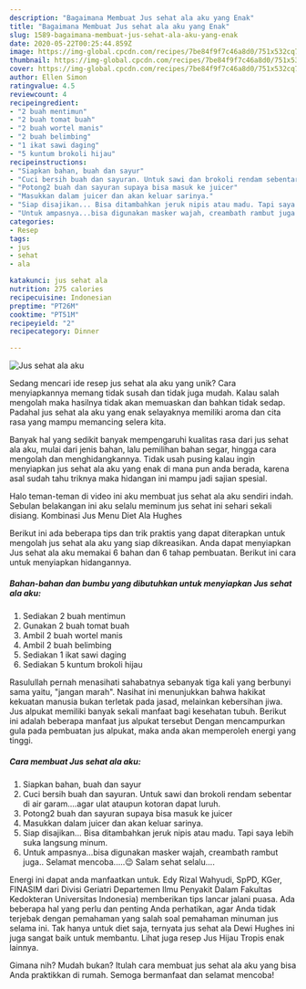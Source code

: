 ```yaml
---
description: "Bagaimana Membuat Jus sehat ala aku yang Enak"
title: "Bagaimana Membuat Jus sehat ala aku yang Enak"
slug: 1589-bagaimana-membuat-jus-sehat-ala-aku-yang-enak
date: 2020-05-22T00:25:44.859Z
image: https://img-global.cpcdn.com/recipes/7be84f9f7c46a8d0/751x532cq70/jus-sehat-ala-aku-foto-resep-utama.jpg
thumbnail: https://img-global.cpcdn.com/recipes/7be84f9f7c46a8d0/751x532cq70/jus-sehat-ala-aku-foto-resep-utama.jpg
cover: https://img-global.cpcdn.com/recipes/7be84f9f7c46a8d0/751x532cq70/jus-sehat-ala-aku-foto-resep-utama.jpg
author: Ellen Simon
ratingvalue: 4.5
reviewcount: 4
recipeingredient:
- "2 buah mentimun"
- "2 buah tomat buah"
- "2 buah wortel manis"
- "2 buah belimbing"
- "1 ikat sawi daging"
- "5 kuntum brokoli hijau"
recipeinstructions:
- "Siapkan bahan, buah dan sayur"
- "Cuci bersih buah dan sayuran. Untuk sawi dan brokoli rendam sebentar di air garam....agar ulat ataupun kotoran dapat luruh."
- "Potong2 buah dan sayuran supaya bisa masuk ke juicer"
- "Masukkan dalam juicer dan akan keluar sarinya."
- "Siap disajikan... Bisa ditambahkan jeruk nipis atau madu. Tapi saya lebih suka langsung minum."
- "Untuk ampasnya...bisa digunakan masker wajah, creambath rambut juga.. Selamat mencoba.....😉 Salam sehat selalu...."
categories:
- Resep
tags:
- jus
- sehat
- ala

katakunci: jus sehat ala 
nutrition: 275 calories
recipecuisine: Indonesian
preptime: "PT26M"
cooktime: "PT51M"
recipeyield: "2"
recipecategory: Dinner

---
```



![Jus sehat ala aku](https://img-global.cpcdn.com/recipes/7be84f9f7c46a8d0/751x532cq70/jus-sehat-ala-aku-foto-resep-utama.jpg)

Sedang mencari ide resep jus sehat ala aku yang unik? Cara menyiapkannya memang tidak susah dan tidak juga mudah. Kalau salah mengolah maka hasilnya tidak akan memuaskan dan bahkan tidak sedap. Padahal jus sehat ala aku yang enak selayaknya memiliki aroma dan cita rasa yang mampu memancing selera kita.

Banyak hal yang sedikit banyak mempengaruhi kualitas rasa dari jus sehat ala aku, mulai dari jenis bahan, lalu pemilihan bahan segar, hingga cara mengolah dan menghidangkannya. Tidak usah pusing kalau ingin menyiapkan jus sehat ala aku yang enak di mana pun anda berada, karena asal sudah tahu triknya maka hidangan ini mampu jadi sajian spesial.

Halo teman-teman di video ini aku membuat jus sehat ala aku sendiri indah. Sebulan belakangan ini aku selalu meminum jus sehat ini sehari sekali disiang. Kombinasi Jus Menu Diet Ala Hughes


Berikut ini ada beberapa tips dan trik praktis yang dapat diterapkan untuk mengolah jus sehat ala aku yang siap dikreasikan. Anda dapat menyiapkan Jus sehat ala aku memakai 6 bahan dan 6 tahap pembuatan. Berikut ini cara untuk menyiapkan hidangannya.

<!--inarticleads1-->

##### Bahan-bahan dan bumbu yang dibutuhkan untuk menyiapkan Jus sehat ala aku:

1. Sediakan 2 buah mentimun
1. Gunakan 2 buah tomat buah
1. Ambil 2 buah wortel manis
1. Ambil 2 buah belimbing
1. Sediakan 1 ikat sawi daging
1. Sediakan 5 kuntum brokoli hijau


Rasulullah pernah menasihati sahabatnya sebanyak tiga kali yang berbunyi sama yaitu, &#34;jangan marah&#34;. Nasihat ini menunjukkan bahwa hakikat kekuatan manusia bukan terletak pada jasad, melainkan kebersihan jiwa. Jus alpukat memiliki banyak sekali manfaat bagi kesehatan tubuh. Berikut ini adalah beberapa manfaat jus alpukat tersebut Dengan mencampurkan gula pada pembuatan jus alpukat, maka anda akan memperoleh energi yang tinggi. 

<!--inarticleads2-->

##### Cara membuat Jus sehat ala aku:

1. Siapkan bahan, buah dan sayur
1. Cuci bersih buah dan sayuran. Untuk sawi dan brokoli rendam sebentar di air garam....agar ulat ataupun kotoran dapat luruh.
1. Potong2 buah dan sayuran supaya bisa masuk ke juicer
1. Masukkan dalam juicer dan akan keluar sarinya.
1. Siap disajikan... Bisa ditambahkan jeruk nipis atau madu. Tapi saya lebih suka langsung minum.
1. Untuk ampasnya...bisa digunakan masker wajah, creambath rambut juga.. Selamat mencoba.....😉 Salam sehat selalu....


Energi ini dapat anda manfaatkan untuk. Edy Rizal Wahyudi, SpPD, KGer, FINASIM dari Divisi Geriatri Departemen Ilmu Penyakit Dalam Fakultas Kedokteran Universitas Indonesia) memberikan tips lancar jalani puasa. Ada beberapa hal yang perlu dan penting Anda perhatikan, agar Anda tidak terjebak dengan pemahaman yang salah soal pemahaman minuman jus selama ini. Tak hanya untuk diet saja, ternyata jus sehat ala Dewi Hughes ini juga sangat baik untuk membantu. Lihat juga resep Jus Hijau Tropis enak lainnya. 

Gimana nih? Mudah bukan? Itulah cara membuat jus sehat ala aku yang bisa Anda praktikkan di rumah. Semoga bermanfaat dan selamat mencoba!
